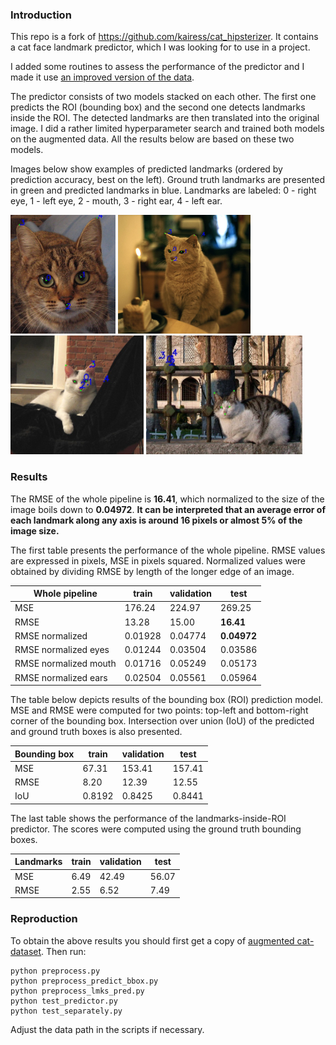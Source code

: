### Introduction

This repo is a fork of https://github.com/kairess/cat_hipsterizer. It contains a cat face
landmark predictor, which I was looking for to use in a project.

I added some routines to assess the performance of the predictor and I made it use
[an improved version of the data](https://github.com/zylamarek/cat-dataset).

The predictor consists of two models stacked on each other. The first one predicts the ROI (bounding box)
and the second one detects landmarks inside the ROI. The detected landmarks are then translated into the original image.
I did a rather limited hyperparameter search and trained both models on the augmented data. All the results below
are based on these two models.

Images below show examples of predicted landmarks (ordered by prediction accuracy, best on the left).
Ground truth landmarks are presented in green and predicted landmarks in blue. Landmarks are labeled: 0 - right eye,
1 - left eye, 2 - mouth, 3 - right ear, 4 - left ear.

[<img src="./images/correct_s.jpg" height="190">](./images/correct.png)
[<img src="./images/close_s.jpg" height="190">](./images/close.png)
[<img src="./images/rotated_s.jpg" height="190">](./images/rotated.png)
[<img src="./images/incorrect_s.jpg" height="190">](./images/incorrect.png)

### Results

The RMSE of the whole pipeline is **16.41**, which normalized to the size of the image boils down to **0.04972**.
**It can be interpreted that an average error of each landmark along any axis is around 16 pixels or almost 5% of the image size.**

The first table presents the performance of the whole pipeline. RMSE values are expressed in pixels,
MSE in pixels squared. Normalized values were obtained by dividing RMSE by length of the longer edge of an image.

Whole pipeline | train | validation | test
--- | --- | --- | ---
MSE | 176.24 | 224.97 | 269.25
RMSE | 13.28 | 15.00 | **16.41**
RMSE normalized | 0.01928 | 0.04774 | **0.04972**
RMSE normalized eyes | 0.01244 | 0.03504 | 0.03586
RMSE normalized mouth | 0.01716 | 0.05249 | 0.05173
RMSE normalized ears | 0.02504 | 0.05561 | 0.05964

The table below depicts results of the bounding box (ROI) prediction model. MSE and RMSE were computed for
two points: top-left and bottom-right corner of the bounding box. Intersection over union (IoU) of
the predicted and ground truth boxes is also presented.

Bounding box | train | validation | test
--- | --- | --- | ---
MSE | 67.31 | 153.41 | 157.41
RMSE | 8.20 | 12.39 | 12.55
IoU | 0.8192 | 0.8425 | 0.8441

The last table shows the performance of the landmarks-inside-ROI predictor. The scores were computed using
the ground truth bounding boxes.

Landmarks | train | validation | test
--- | --- | --- | ---
MSE | 6.49 | 42.49 | 56.07
RMSE | 2.55 | 6.52 | 7.49

### Reproduction

To obtain the above results you should first get a copy of [augmented cat-dataset](https://github.com/zylamarek/cat-dataset). Then run:

```
python preprocess.py
python preprocess_predict_bbox.py
python preprocess_lmks_pred.py
python test_predictor.py
python test_separately.py
```

Adjust the data path in the scripts if necessary.
